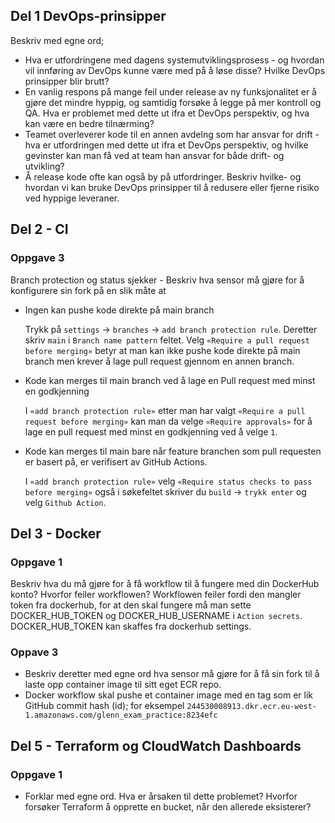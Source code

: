 
## Del 1 DevOps-prinsipper

Beskriv med egne ord;

* Hva er utfordringene med dagens systemutviklingsprosess - og hvordan vil innføring av DevOps kunne være med på å løse
  disse? Hvilke DevOps prinsipper blir brutt?
* En vanlig respons på mange feil under release av ny funksjonalitet er å gjøre det mindre hyppig, og samtidig forsøke å legge på mer kontroll og QA. Hva er problemet med dette ut ifra et DevOps perspektiv, og hva kan være en bedre tilnærming?
* Teamet overleverer kode til en annen avdelng som har ansvar for drift - hva er utfordringen med dette ut ifra et DevOps perspektiv, og hvilke gevinster kan man få ved at team han ansvar for både drift- og utvikling? 
* Å release kode ofte kan også by på utfordringer. Beskriv hvilke- og hvordan vi kan bruke DevOps prinsipper til å redusere
  eller fjerne risiko ved hyppige leveraner.

## Del 2 - CI

### Oppgave 3 

Branch protection og status sjekker - Beskriv hva sensor må gjøre for å konfigurere sin fork på en slik måte
at

* Ingen kan pushe kode direkte på main branch

  Trykk på ```settings``` -> ```branches``` -> ```add branch protection rule```. 
  Deretter skriv ```main``` i ```Branch name pattern``` feltet.  Velg ```«Require a pull request before merging»```
  betyr at man kan ikke pushe kode direkte på main branch men krever å lage pull request gjennom en annen branch.

* Kode kan merges til main branch ved å lage en Pull request med minst en godkjenning

  I ```«add branch protection rule»``` etter man har valgt ```«Require a pull request before merging»``` 
  kan man da velge ```«Require approvals»``` for å lage en pull request med minst en godkjenning ved å velge ```1```.

* Kode kan merges til main bare når feature branchen som pull requesten er basert på, er verifisert av GitHub Actions.

  I ```«add branch protection rule»``` velg ```«Require status checks to pass before merging»``` 
  også i søkefeltet skriver du ```build``` -> ```trykk enter``` og velg ```Github Action```.

## Del 3 - Docker

### Oppgave 1
Beskriv hva du må gjøre for å få workflow til å fungere med din DockerHub konto? Hvorfor feiler workflowen?
  Workflowen feiler fordi den mangler token fra dockerhub, for at den skal fungere må man sette DOCKER_HUB_TOKEN og 
  DOCKER_HUB_USERNAME i ```Action secrets```. DOCKER_HUB_TOKEN kan skaffes fra dockerhub settings. 

### Oppave 3
* Beskriv deretter med egne ord hva sensor må gjøre for å få sin fork til å laste opp container image til sitt eget ECR repo.
* Docker workflow skal pushe et container image med en tag som er lik GitHub commit hash (id); for eksempel ```244530008913.dkr.ecr.eu-west-1.amazonaws.com/glenn_exam_practice:8234efc```


## Del 5 - Terraform og CloudWatch Dashboards

### Oppgave 1
* Forklar med egne ord. Hva er årsaken til dette problemet? Hvorfor forsøker Terraform å opprette en bucket, når den allerede eksisterer? 



